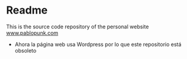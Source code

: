 # Readme
This is the source code repository of the personal website www.pablopunk.com

* Ahora la página web usa Wordpress por lo que este repositorio está obsoleto
